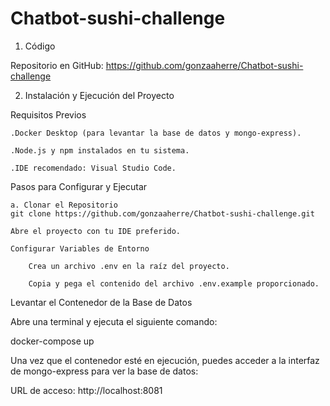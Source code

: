 # Chatbot-sushi-challenge

1. Código

Repositorio en GitHub: https://github.com/gonzaaherre/Chatbot-sushi-challenge

2. Instalación y Ejecución del Proyecto

Requisitos Previos

    .Docker Desktop (para levantar la base de datos y mongo-express).

    .Node.js y npm instalados en tu sistema.

    .IDE recomendado: Visual Studio Code.

Pasos para Configurar y Ejecutar

    a. Clonar el Repositorio
    git clone https://github.com/gonzaaherre/Chatbot-sushi-challenge.git

    Abre el proyecto con tu IDE preferido.

    Configurar Variables de Entorno

        Crea un archivo .env en la raíz del proyecto.

        Copia y pega el contenido del archivo .env.example proporcionado.
        
Levantar el Contenedor de la Base de Datos

Abre una terminal y ejecuta el siguiente comando:

docker-compose up

Una vez que el contenedor esté en ejecución, puedes acceder a la interfaz de mongo-express para ver la base de datos:

URL de acceso: http://localhost:8081